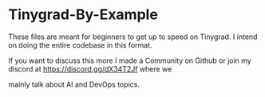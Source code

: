 # Tinygrad-By-Example
These files are meant for beginners to get up to speed on Tinygrad. I intend on doing the entire codebase in this format.

If you want to discuss this more I made a Community on Github or join my discord at https://discord.gg/dX34T2Jf where we

mainly talk about AI and DevOps topics.

